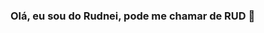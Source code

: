 ### Olá, eu sou do Rudnei, pode me chamar de RUD 👋

<!--
**rudjmoraes/rudjmoraes** is a ✨ _special_ ✨ repository because its `README.md` (this file) appears on your GitHub profile.

Here are some ideas to get you started:

- 🔭 Estou trabalhando com alguns projetos front-end
- 🌱 Estudando Javascript Fullstack
-->
